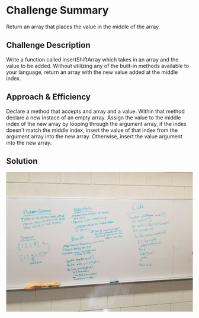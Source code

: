 # Challenge Summary
Return an array that places the value in the middle of the array.

## Challenge Description
Write a function called insertShiftArray which takes in an array and the value to be added. Without utilizing any of the built-in methods available to your language, return an array with the new value added at the middle index.

## Approach & Efficiency
Declare a method that accepts and array and a value. Within that method declare a new instace of an empty array. Assign the value to the middle index of the new array by looping through the argument array, if the index doesn't match the middle index, insert the value of that index from the argument array into the new array. Otherwise, insert the value argument into the new array.

## Solution
![whiteBoard](./assets/whiteboard.jpg)
